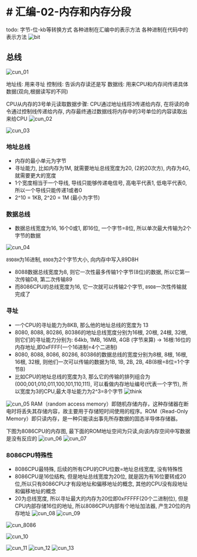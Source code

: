 # # 汇编-02-内存和内存分段

todo: 
字节-位-kb等转换方式
各种进制在汇编中的表示方法
各种进制在代码中的表示方法
![bit](media/15696733825617/bit.png)

## 总线

![cun_01](media/15696733825617/cun_01.png)

地址线: 用来寻址
控制线: 告诉内存读还是写
数据线: 用来CPU和内存间传递具体数据(双向,根据读写的不同)

CPU从内存的3号单元读取数据步骤: 
CPU通过地址线将3传递给内存, 在将读的命令通过控制线传递给内存, 内存最终通过数据线将内存中的3号单位的内容读取出来给CPU
![cun_02](media/15696733825617/cun_02.png)


![cun_03](media/15696733825617/cun_03.png)

### 地址总线

- 内存的最小单元为字节
- 寻址能力, 比如内存为1M, 就需要地址总线宽度为20, (2的20次方), 内存为4G, 就需要更大的宽度
- 1个宽度相当于一个导线,  导线只能够传递电信号, 高电平代表1, 低电平代表0, 所以一个导线只能传递1或者0
- 2^10 = 1KB,  2^20 = 1M (最小为字节)

### 数据总线

- 数据总线宽度为16, 16个0或1, 即16位, 一个字节=8位, 所以单次最大传输为2个字节的数据


![cun_04](media/15696733825617/cun_04.png)

`89D8H`为16进制, `89D8`为2个字节大小, 向内存中写入89D8H

- 8088数据总线宽度为8, 则它一次性最多传输1个字节(8位)的数据, 所以它第一次传输D8, 第二次传输89
- 而8086CPU的总线宽度为16, 它一次就可以传输2个字节, `89D8`一次性传输就完成了


### 寻址 

- 一个CPU的寻址能力为8KB, 那么他的地址总线的宽度为 13
- 8080, 8088, 80286, 80386的地址总线宽度分别为16根, 20根, 24根, 32根, 则它们的寻址能力分别为: 64kb, 1MB, 16MB, 4GB (字节来算) -> 16根:16位的内存地址,即0xFFFF(一个16进制=4个二进制)
- 8080, 8088, 8086, 80286, 80386的数据总线的宽度分别为8根, 8根, 16根, 16根, 32根, 则他们一次可以传输的数据为1B, 1B, 2B, 2B, 4B(8根=8位=1个字节B)
- 比如CPU的地址总线的宽度为3, 那么它的传输的排列组合为(000,001,010,011,100,101,110,111), 可以看做内存地址编号(代表一个字节), 所以宽度为3的CPU,最大寻址能力为2^3=8个字节
![think](media/15696733825617/think.png)

![cun_05](media/15696733825617/cun_05.png)
RAM（random access memory）即随机存储内存，这种存储器在断电时将丢失其存储内容，故主要用于存储短时间使用的程序。ROM（Read-Only Memory）即只读内存，是一种只能读出事先所存数据的固态半导体存储器。

下图为8086CPU的内存图, 最下面的ROM地址空间为只读,向该内存空间中写数据是没有反应的
![cun_06](media/15696733825617/cun_06.png)
![cun_07](media/15696733825617/cun_07.png)

### 8086CPU特殊性

- 8086CPU最特殊, 后续的所有CPU的CPU位数=地址总线宽度, 没有特殊性
- 8086CPU是16位结构, 但是地址总线宽度为20位, 就是因为有16位要转成20位,所以只有8086CPU才有段地址和偏移地址的概念, 其他的CPU没有段地址和偏移地址的概念  
- 20为总线宽度, 所以寻址最大的内存为20位即0xFFFFF(20个二进制位), 但是CPU内部存储16位的地址, 所以8086CPU内部有个地址加法器, 产生20位的内存地址
![cun_08](media/15696733825617/cun_08.png)
![cun_09](media/15696733825617/cun_09.png)

![cun_8086](media/15696733825617/cun_8086.png)

![cun_10](media/15696733825617/cun_10.png)

![cun_11](media/15696733825617/cun_11.png)
![cun_12](media/15696733825617/cun_12.png)
![cun_13](media/15696733825617/cun_13.png)







































